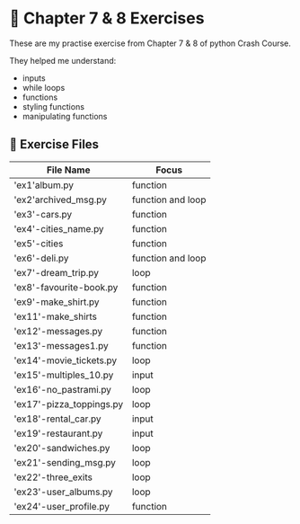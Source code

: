 # 🧪 Chapter 7 & 8 Exercises

These are my practise exercise from Chapter 7 & 8 of python Crash Course.

They helped me understand:

- inputs
- while loops
- functions
- styling functions
- manipulating functions

## 📂 Exercise Files

| File Name                | Focus             |
| ------------------------ | ----------------- |
| 'ex1'album.py            | function          |
| 'ex2'archived_msg.py     | function and loop |
| 'ex3'-cars.py            | function          |
| 'ex4'-cities_name.py     | function          |
| 'ex5'-cities             | function          |
| 'ex6'-deli.py            | function and loop |
| 'ex7'-dream_trip.py      | loop              |
| 'ex8'-favourite-book.py  | function          |
| 'ex9'-make_shirt.py      | function          |
| 'ex11'-make_shirts       | function          |
| 'ex12'-messages.py       | function          |
| 'ex13'-messages1.py      | function          |
| 'ex14'-movie_tickets.py  | loop              |
| 'ex15'-multiples_10.py   | input             |
| 'ex16'-no_pastrami.py    | loop              |
| 'ex17'-pizza_toppings.py | loop              |
| 'ex18'-rental_car.py     | input             |
| 'ex19'-restaurant.py     | input             |
| 'ex20'-sandwiches.py     | loop              |
| 'ex21'-sending_msg.py    | loop              |
| 'ex22'-three_exits       | loop              |
| 'ex23'-user_albums.py    | loop              |
| 'ex24'-user_profile.py   | function          |

